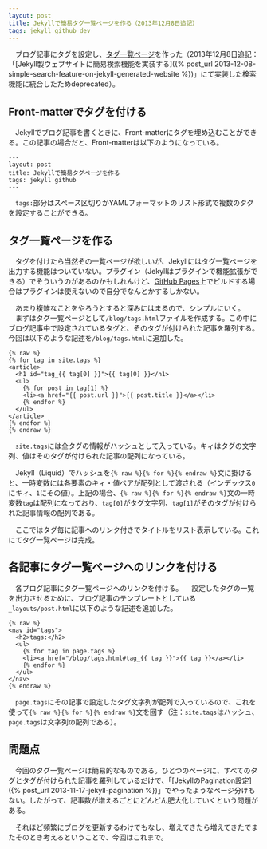 ```yaml
---
layout: post
title: Jekyllで簡易タグ一覧ページを作る（2013年12月8日追記）
tags: jekyll github dev
---
```

　ブログ記事にタグを設定し、[タグ一覧ページ](/blog/tags.html)を作った（2013年12月8日追記：「[Jekyll製ウェブサイトに簡易検索機能を実装する]({% post_url 2013-12-08-simple-search-feature-on-jekyll-generated-website %})」にて実装した検索機能に統合したためdeprecated）。

## Front-matterでタグを付ける

　Jekyllでブログ記事を書くときに、Front-matterにタグを埋め込むことができる。この記事の場合だと、Front-matterは以下のようになっている。

```
---
layout: post
title: Jekyllで簡易タグページを作る
tags: jekyll github
---
```

　`tags:`部分はスペース区切りかYAMLフォーマットのリスト形式で複数のタグを設定することができる。

## タグ一覧ページを作る

　タグを付けたら当然その一覧ページが欲しいが、Jekyllにはタグ一覧ページを出力する機能はついていない。プラグイン（Jekyllはプラグインで機能拡張ができる）でそういうのがあるのかもしれんけど、[GitHub Pages](http://pages.github.com)上でビルドする場合はプラグインは使えないので自分でなんとかするしかない。

　あまり複雑なことをやろうとすると深みにはまるので、シンプルにいく。
　まずはタグ一覧ページとして`/blog/tags.html`ファイルを作成する。この中にブログ記事中で設定されているタグと、そのタグが付けられた記事を羅列する。今回は以下のような記述を`/blog/tags.html`に追加した。

```
{% raw %}
{% for tag in site.tags %}
<article>
  <h1 id="tag_{{ tag[0] }}">{{ tag[0] }}</h1>
  <ul>
    {% for post in tag[1] %}
    <li><a href="{{ post.url }}">{{ post.title }}</a></li>
    {% endfor %}
  </ul>
</article>
{% endfor %}
{% endraw %}
```

　`site.tags`には全タグの情報がハッシュとして入っている。キィはタグの文字列、値はそのタグが付けられた記事の配列になっている。

　Jekyll（Liquid）でハッシュを`{% raw %}{% for %}{% endraw %}`文に掛けると、一時変数には各要素のキィ・値ペアが配列として渡される（インデックス`0`にキィ、`1`にその値）。上記の場合、`{% raw %}{% for %}{% endraw %}`文の一時変数`tag`は配列になっており、`tag[0]`がタグ文字列、`tag[1]`がそのタグが付けられた記事情報の配列である。

　ここではタグ毎に記事へのリンク付きでタイトルをリスト表示している。これにてタグ一覧ページは完成。

## 各記事にタグ一覧ページへのリンクを付ける

　各ブログ記事にタグ一覧ページへのリンクを付ける。
　設定したタグの一覧を出力させるために、ブログ記事のテンプレートとしている`_layouts/post.html`に以下のような記述を追加した。

```
{% raw %}
<nav id="tags">
  <h2>tags:</h2>
  <ul>
    {% for tag in page.tags %}
    <li><a href="/blog/tags.html#tag_{{ tag }}">{{ tag }}</a></li>
    {% endfor %}
  </ul>
</nav>
{% endraw %}
```

　`page.tags`にその記事で設定したタグ文字列が配列で入っているので、これを使って`{% raw %}{% for %}{% endraw %}`文を回す（注：`site.tags`はハッシュ、`page.tags`は文字列の配列である）。

## 問題点

　今回のタグ一覧ページは簡易的なものである。ひとつのページに、すべてのタグとタグが付けられた記事を羅列しているだけで、「[JekyllのPagination設定]({% post_url 2013-11-17-jekyll-pagination %})」でやったようなページ分けもない。したがって、記事数が増えるごとにどんどん肥大化していくという問題がある。

　それほど頻繁にブログを更新するわけでもなし、増えてきたら増えてきたでまたそのとき考えるということで、今回はこれまで。
